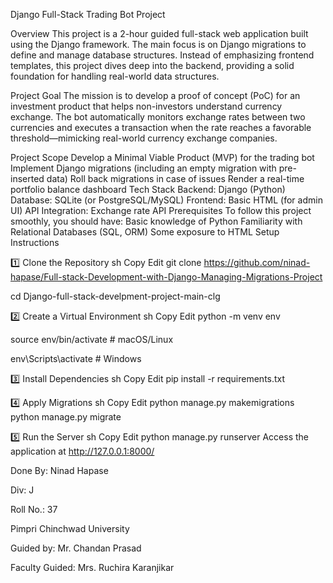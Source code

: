 Django Full-Stack Trading Bot Project

Overview
This project is a 2-hour guided full-stack web application built using the Django framework. The main focus is on Django migrations to define and manage database structures. Instead of emphasizing frontend templates, this project dives deep into the backend, providing a solid foundation for handling real-world data structures.



Project Goal
The mission is to develop a proof of concept (PoC) for an investment product that helps non-investors understand currency exchange. The bot automatically monitors exchange rates between two currencies and executes a transaction when the rate reaches a favorable threshold—mimicking real-world currency exchange companies.



Project Scope
Develop a Minimal Viable Product (MVP) for the trading bot
Implement Django migrations (including an empty migration with pre-inserted data)
Roll back migrations in case of issues
Render a real-time portfolio balance dashboard
Tech Stack
Backend: Django (Python)
Database: SQLite (or PostgreSQL/MySQL)
Frontend: Basic HTML (for admin UI)
API Integration: Exchange rate API
Prerequisites
To follow this project smoothly, you should have:
Basic knowledge of Python
Familiarity with Relational Databases (SQL, ORM)
Some exposure to HTML
Setup Instructions

1️⃣ Clone the Repository sh Copy Edit git clone https://github.com/ninad-hapase/Full-stack-Development-with-Django-Managing-Migrations-Project


cd Django-full-stack-develpment-project-main-clg


2️⃣ Create a Virtual Environment
sh
Copy
Edit
python -m venv env

source env/bin/activate  # macOS/Linux

env\Scripts\activate  # Windows

3️⃣ Install Dependencies
sh
Copy
Edit
pip install -r requirements.txt

4️⃣ Apply Migrations
sh
Copy
Edit
python manage.py makemigrations
python manage.py migrate

5️⃣ Run the Server
sh
Copy
Edit
python manage.py runserver
Access the application at http://127.0.0.1:8000/


Done By: Ninad Hapase

Div: J

Roll No.: 37

Pimpri Chinchwad University

Guided by: Mr. Chandan Prasad

Faculty Guided: Mrs. Ruchira Karanjikar
